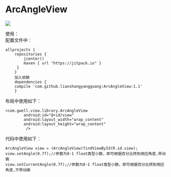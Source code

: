 # ArcAngleView
[![](https://jitpack.io/v/lianshangyangguang/ArcAngleView.svg)](https://jitpack.io/#lianshangyangguang/ArcAngleView)  

使用：<br>
配置文件中：  
``` 
allprojects {
    repositories {
        jcenter()
        maven { url "https://jitpack.io" }
     }
    }                                          
    加入依赖
    dependencies {
    compile 'com.github.lianshangyangguang:ArcAngleView:1.1'
    }
```

布局中使用如下：

```
<com.gwell.view.library.ArcAngleView
        android:id="@+id/view"
        android:layout_width="wrap_content"
        android:layout_height="wrap_content"
         />
```
代码中使用如下：

```
ArcAngleView view = (ArcAngleView)findViewById(R.id.view);
view.setAngle(0.7f);//参数为0-1 float类型小数，即可根据百分比转到相应角度,带动画
view.setCurrentAngle(0.7f);//参数为0-1 float类型小数，即可根据百分比转到相应角度,不带动画
  
  ```
  
